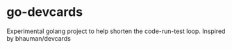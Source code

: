 go-devcards
===========

Experimental golang project to help shorten the code-run-test loop. Inspired by bhauman/devcards
